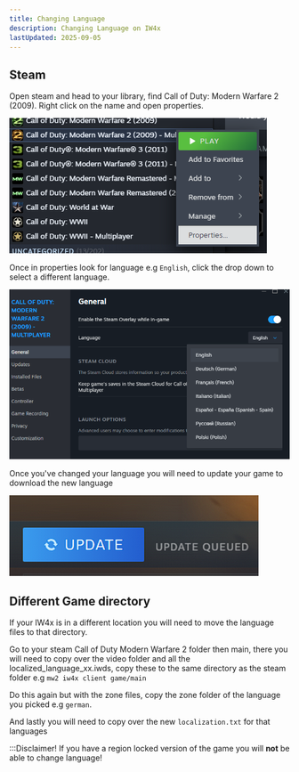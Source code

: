 ```yaml
---
title: Changing Language
description: Changing Language on IW4x
lastUpdated: 2025-09-05
---
```


## Steam

Open steam and head to your library, find Call of Duty: Modern Warfare 2 (2009).
Right click on the name and open properties.

![Changing Language](../../../assets/img/changelanguage/changelanguage_01.png)

Once in properties look for language e.g `English`, click the drop down to select a different language.

![Changing Language](../../../assets/img/changelanguage/changelanguage_02.png)

Once you've changed your language you will need to update your game to download the new language

![Changing Language](../../../assets/img/changelanguage/changelanguage_03.png)

## Different Game directory

If your IW4x is in a different location you will need to move the language files to that directory.

Go to your steam Call of Duty Modern Warfare 2 folder then main, there you will need to copy over the video folder and all the localized_language_xx.iwds, copy these to the same directory as the steam folder e.g `mw2 iw4x client game/main`

Do this again but with the zone files, copy the zone folder of the language you picked e.g `german`.

And lastly you will need to copy over the new `localization.txt` for that languages

:::Disclaimer!
If you have a region locked version of the game you will **not** be able to change language!